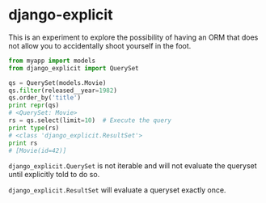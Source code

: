 django-explicit
===============

This is an experiment to explore the possibility of having an ORM that does not allow you to accidentally shoot yourself in the foot.

```python
from myapp import models
from django_explicit import QuerySet

qs = QuerySet(models.Movie)
qs.filter(released__year=1982)
qs.order_by('title')
print repr(qs)
# <QuerySet: Movie>
rs = qs.select(limit=10)  # Execute the query
print type(rs)
# <class 'django_explicit.ResultSet'>
print rs
# [Movie(id=42)]
```

`django_explicit.QuerySet` is not iterable and will not evaluate the queryset until explicitly told to do so.

`django_explicit.ResultSet` will evaluate a queryset exactly once.
